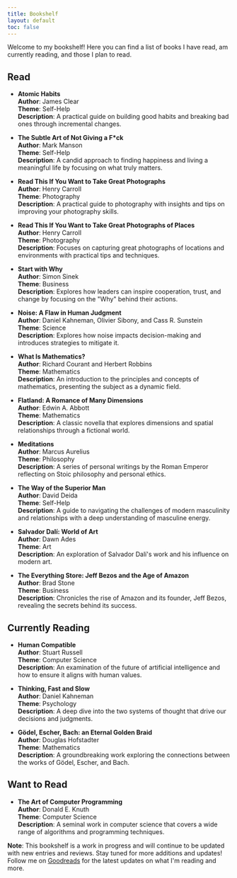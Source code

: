 ```yaml
---
title: Bookshelf
layout: default
toc: false
---
```


Welcome to my bookshelf! Here you can find a list of books I have read, am currently reading, and those I plan to read.

## Read

- **Atomic Habits**  
  **Author**: James Clear  
  **Theme**: Self-Help  
  **Description**: A practical guide on building good habits and breaking bad ones through incremental changes.

- **The Subtle Art of Not Giving a F*ck**  
  **Author**: Mark Manson  
  **Theme**: Self-Help  
  **Description**: A candid approach to finding happiness and living a meaningful life by focusing on what truly matters.

- **Read This If You Want to Take Great Photographs**  
  **Author**: Henry Carroll  
  **Theme**: Photography  
  **Description**: A practical guide to photography with insights and tips on improving your photography skills.

- **Read This If You Want to Take Great Photographs of Places**  
  **Author**: Henry Carroll  
  **Theme**: Photography  
  **Description**: Focuses on capturing great photographs of locations and environments with practical tips and techniques.

- **Start with Why**  
  **Author**: Simon Sinek  
  **Theme**: Business  
  **Description**: Explores how leaders can inspire cooperation, trust, and change by focusing on the "Why" behind their actions.

- **Noise: A Flaw in Human Judgment**  
  **Author**: Daniel Kahneman, Olivier Sibony, and Cass R. Sunstein  
  **Theme**: Science  
  **Description**: Explores how noise impacts decision-making and introduces strategies to mitigate it.

- **What Is Mathematics?**  
  **Author**: Richard Courant and Herbert Robbins  
  **Theme**: Mathematics  
  **Description**: An introduction to the principles and concepts of mathematics, presenting the subject as a dynamic field.

- **Flatland: A Romance of Many Dimensions**  
  **Author**: Edwin A. Abbott  
  **Theme**: Mathematics  
  **Description**: A classic novella that explores dimensions and spatial relationships through a fictional world.

- **Meditations**  
  **Author**: Marcus Aurelius  
  **Theme**: Philosophy  
  **Description**: A series of personal writings by the Roman Emperor reflecting on Stoic philosophy and personal ethics.

- **The Way of the Superior Man**  
  **Author**: David Deida  
  **Theme**: Self-Help  
  **Description**: A guide to navigating the challenges of modern masculinity and relationships with a deep understanding of masculine energy.

- **Salvador Dalí: World of Art**  
  **Author**: Dawn Ades  
  **Theme**: Art  
  **Description**: An exploration of Salvador Dalí's work and his influence on modern art.

- **The Everything Store: Jeff Bezos and the Age of Amazon**                      
  **Author**: Brad Stone  
  **Theme**: Business  
  **Description**: Chronicles the rise of Amazon and its founder, Jeff Bezos, revealing the secrets behind its success.

## Currently Reading

- **Human Compatible**  
  **Author**: Stuart Russell  
  **Theme**: Computer Science  
  **Description**: An examination of the future of artificial intelligence and how to ensure it aligns with human values.

- **Thinking, Fast and Slow**  
  **Author**: Daniel Kahneman  
  **Theme**: Psychology  
  **Description**: A deep dive into the two systems of thought that drive our decisions and judgments.

- **Gödel, Escher, Bach: an Eternal Golden Braid**  
  **Author**: Douglas Hofstadter  
  **Theme**: Mathematics  
  **Description**: A groundbreaking work exploring the connections between the works of Gödel, Escher, and Bach.

## Want to Read

- **The Art of Computer Programming**  
  **Author**: Donald E. Knuth  
  **Theme**: Computer Science  
  **Description**: A seminal work in computer science that covers a wide range of algorithms and programming techniques.

**Note**: This bookshelf is a work in progress and will continue to be updated with new entries and reviews. Stay tuned for more additions and updates! Follow me on [Goodreads](https://www.goodreads.com/user/show/157166525-alessandro) for the latest updates on what I'm reading and more.